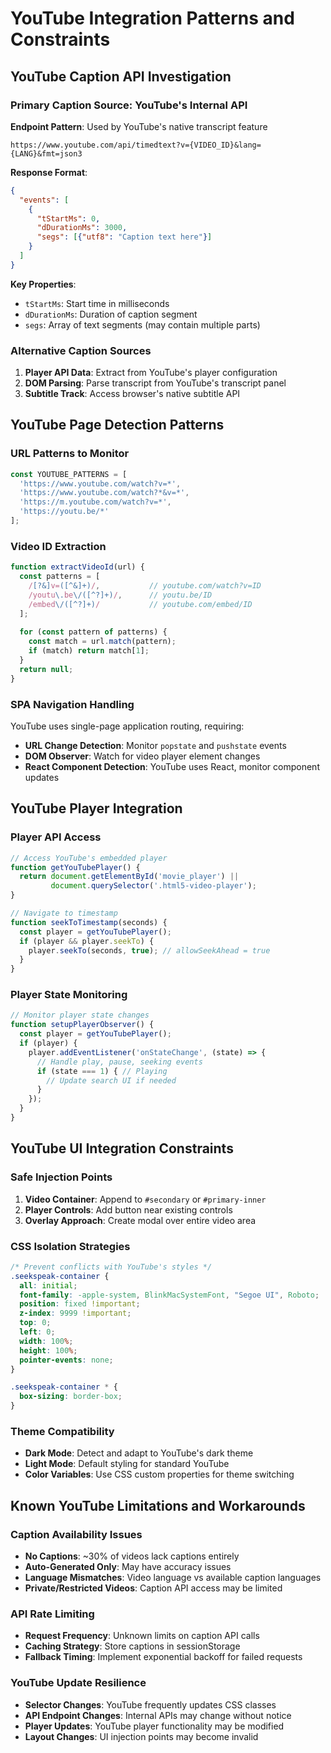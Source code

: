 # YouTube Integration Patterns and Constraints

## YouTube Caption API Investigation

### Primary Caption Source: YouTube's Internal API
**Endpoint Pattern**: Used by YouTube's native transcript feature
```
https://www.youtube.com/api/timedtext?v={VIDEO_ID}&lang={LANG}&fmt=json3
```

**Response Format**:
```json
{
  "events": [
    {
      "tStartMs": 0,
      "dDurationMs": 3000,
      "segs": [{"utf8": "Caption text here"}]
    }
  ]
}
```

**Key Properties**:
- `tStartMs`: Start time in milliseconds
- `dDurationMs`: Duration of caption segment
- `segs`: Array of text segments (may contain multiple parts)

### Alternative Caption Sources
1. **Player API Data**: Extract from YouTube's player configuration
2. **DOM Parsing**: Parse transcript from YouTube's transcript panel
3. **Subtitle Track**: Access browser's native subtitle API

## YouTube Page Detection Patterns

### URL Patterns to Monitor
```javascript
const YOUTUBE_PATTERNS = [
  'https://www.youtube.com/watch?v=*',
  'https://www.youtube.com/watch?*&v=*',
  'https://m.youtube.com/watch?v=*',
  'https://youtu.be/*'
];
```

### Video ID Extraction
```javascript
function extractVideoId(url) {
  const patterns = [
    /[?&]v=([^&]+)/,           // youtube.com/watch?v=ID
    /youtu\.be\/([^?]+)/,      // youtu.be/ID
    /embed\/([^?]+)/           // youtube.com/embed/ID
  ];
  
  for (const pattern of patterns) {
    const match = url.match(pattern);
    if (match) return match[1];
  }
  return null;
}
```

### SPA Navigation Handling
YouTube uses single-page application routing, requiring:
- **URL Change Detection**: Monitor `popstate` and `pushstate` events
- **DOM Observer**: Watch for video player element changes
- **React Component Detection**: YouTube uses React, monitor component updates

## YouTube Player Integration

### Player API Access
```javascript
// Access YouTube's embedded player
function getYouTubePlayer() {
  return document.getElementById('movie_player') || 
         document.querySelector('.html5-video-player');
}

// Navigate to timestamp
function seekToTimestamp(seconds) {
  const player = getYouTubePlayer();
  if (player && player.seekTo) {
    player.seekTo(seconds, true); // allowSeekAhead = true
  }
}
```

### Player State Monitoring
```javascript
// Monitor player state changes
function setupPlayerObserver() {
  const player = getYouTubePlayer();
  if (player) {
    player.addEventListener('onStateChange', (state) => {
      // Handle play, pause, seeking events
      if (state === 1) { // Playing
        // Update search UI if needed
      }
    });
  }
}
```

## YouTube UI Integration Constraints

### Safe Injection Points
1. **Video Container**: Append to `#secondary` or `#primary-inner`
2. **Player Controls**: Add button near existing controls
3. **Overlay Approach**: Create modal over entire video area

### CSS Isolation Strategies
```css
/* Prevent conflicts with YouTube's styles */
.seekspeak-container {
  all: initial;
  font-family: -apple-system, BlinkMacSystemFont, "Segoe UI", Roboto;
  position: fixed !important;
  z-index: 9999 !important;
  top: 0;
  left: 0;
  width: 100%;
  height: 100%;
  pointer-events: none;
}

.seekspeak-container * {
  box-sizing: border-box;
}
```

### Theme Compatibility
- **Dark Mode**: Detect and adapt to YouTube's dark theme
- **Light Mode**: Default styling for standard YouTube
- **Color Variables**: Use CSS custom properties for theme switching

## Known YouTube Limitations and Workarounds

### Caption Availability Issues
- **No Captions**: ~30% of videos lack captions entirely
- **Auto-Generated Only**: May have accuracy issues
- **Language Mismatches**: Video language vs available caption languages
- **Private/Restricted Videos**: Caption API access may be limited

### API Rate Limiting
- **Request Frequency**: Unknown limits on caption API calls
- **Caching Strategy**: Store captions in sessionStorage
- **Fallback Timing**: Implement exponential backoff for failed requests

### YouTube Update Resilience
- **Selector Changes**: YouTube frequently updates CSS classes
- **API Endpoint Changes**: Internal APIs may change without notice
- **Player Updates**: YouTube player functionality may be modified
- **Layout Changes**: UI injection points may become invalid
